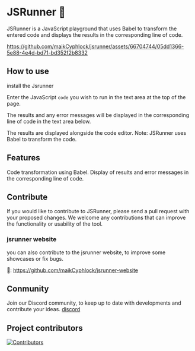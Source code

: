 # JSRunner 🏃
JSRunner is a JavaScript playground that uses Babel to transform the entered code and displays the results in the corresponding line of code.

https://github.com/maikCyphlock/jsrunner/assets/66704744/05dd1366-5e88-4e4d-bd71-bd352f2b8332

## How to use
install the Jsrunner

Enter the JavaScript `code` you wish to run in the text area at the top of the page.

The results and any error messages will be displayed in the corresponding line of code in the text area below.

The results are displayed alongside the code editor. 
Note: JSRunner uses Babel to transform the code.

## Features
Code transformation using Babel.
Display of results and error messages in the corresponding line of code.

## Contribute
If you would like to contribute to JSRunner, please send a pull request with your proposed changes. We welcome any contributions that can improve the functionality or usability of the tool.

### jsrunner website
you can also contribute to the jsrunner website, to improve some showcases or fix bugs.

🔗: https://github.com/maikCyphlock/jsrunner-website 
## Conmunity
Join our Discord community, to keep up to date with developments and contribute your ideas. 
[discord](https://discord.gg/R6vC9k4hTc)
## Project contributors
[![Contributors](https://contrib.rocks/image?repo=maikCyphlock/jsrunner)](https://github.com/maikCyphlock/jsrunner/graphs/contributors)
